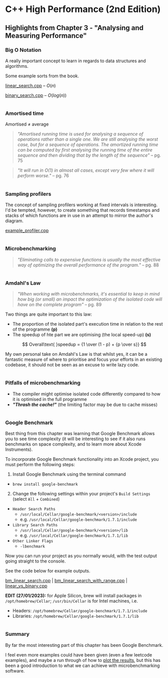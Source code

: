 # C++ High Performance (2nd Edition)

## Highlights from Chapter 3 - "Analysing and Measuring Performance"

### Big O Notation
A really important concept to learn in regards to data structures and algorithms.

Some example sorts from the book.

[linear_search.cpp](linear_search.cpp) – $O(n)$

[binary_search.cpp](binary_search.cpp) – $O(log(n))$
#
### Amortised time
Amortised ≠ average
> _"Amortised running time is used for analysing a sequence of operations rather than
a single one. We are still analysing the worst case, but for a sequence of operations. The amortized running time can be computed by first analysing the running time of the entire sequence and then dividing that by the length of the sequence"_ – pg. 75

> _"It will run in O(1) in almost all cases, except very few where it will perform worse."_ – pg. 76
#
### Sampling profilers
The concept of sampling profilers working at fixed intervals is interesting. I'd be tempted, however, to create something that records timestamps and stacks of which functions are in use in an attempt to mirror the author's diagram.

[example_profiler.cpp](example_profiler.cpp)
#
### Microbenchmarking
> _"Eliminating calls to expensive functions is usually the most effective way of optimizing the overall performance of the program."_ – pg. 88
#
### Amdahl's Law
> _"When working with microbenchmarks, it's essential to keep in mind how big (or small) an impact the optimization of the isolated code will have on the complete program"_ – pg. 89

Two things are quite important to this law:
* The proportion of the isolated part's execution time in relation to the rest of the programme **(p)**
* The speedup of hte part we are optimising (the local speed-up) **(s)**

$$ Overall\text{ }speedup = {1 \over (1 - p) + {p \over s}} $$

My own personal take on Amdahl's Law is that whilst yes, it can be a fantastic measure of where to prioritise and focus your efforts in an existing codebase, it should not be seen as an excuse to write lazy code.
#
### Pitfalls of microbenchmarking
* The compiler might optimise isolated code differently compared to how it is optimised in the full programme
* **_"Thrash the cache!"_** (the limiting factor may be due to cache misses)
#
### Google Benchmark
Best thing from this chapter was learning that Google Benchmark allows you to see time complexity (it will be interesting to see if it also runs benchmarks on space complexity, and to learn more about Xcode Instruments).

To incorporate Google Benchmark functionality into an Xcode project, you must perform the following steps:
1) Install Google Benchmark using the terminal command
* `brew install google-benchmark`
2) Change the following settings within your project's `Build Settings` (select `All` + `Combined`)
* `Header Search Paths`
  * `/usr/local/Cellar/google-benchmark/<version>/include`
  * e.g. `/usr/local/Cellar/google-benchmark/1.7.1/include`
* `Library Search Paths`
  * `/usr/local/Cellar/google-benchmark/<version>/lib`
  * e.g. `/usr/local/Cellar/google-benchmark/1.7.1/lib`
* `Other Linker Flags`
  * `-lbenchmark`
  
Now you can run your project as you normally would, with the test output going straight to the console.

See the code below for example outputs.

[bm_linear_search.cpp](bm_linear_search.cpp) | [bm_linear_search_with_range.cpp](bm_linear_search_with_range.cpp) | [linear_vs_binary.cpp](linear_vs_binary.cpp)

**EDIT (27/01/2023):** for Apple Silicon, brew will install packages in `/opt/homebrew/Cellar`; `/usr/bin/Cellar` is for Intel machines, i.e.

* Headers:   `/opt/homebrew/Cellar/google-benchmark/1.7.1/include`
* Libraries: `/opt/homebrew/Cellar/google-benchmark/1.7.1/lib`

#
### Summary
By far the most interesting part of this chapter has been Google Benchmark.

I feel even more examples could have been given (even a few leetcode examples), and maybe a run through of how to [plot the results](https://github.com/lakshayg/google_benchmark_plot), but this has been a good introduction to what we can achieve with microbenchmarking software.
